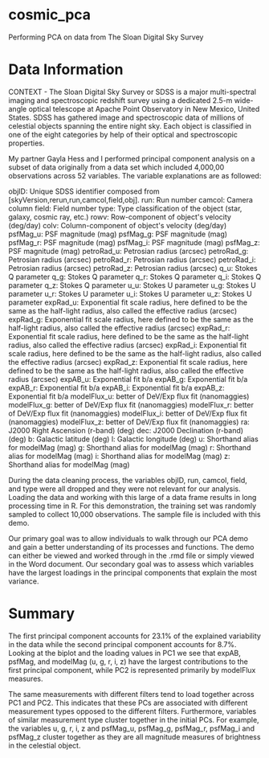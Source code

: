 # cosmic_pca
Performing PCA on data from The Sloan Digital Sky Survey

# Data Information
CONTEXT - The Sloan Digital Sky Survey or SDSS is a major multi-spectral imaging and spectroscopic redshift survey using a dedicated 2.5-m wide-angle optical telescope at Apache Point Observatory in New Mexico, United States. SDSS has gathered image and spectroscopic data of millions of celestial objects spanning the entire night sky. Each object is classified in one of the eight categories by help of their optical and spectroscopic properties.

My partner Gayla Hess and I performed principal component analysis on a subset of data originally from a data set which included 4,000,00 observations across 52 variables.
The variable explanations are as followed:

objID: Unique SDSS identifier composed from [skyVersion,rerun,run,camcol,field,obj]. 
run: Run number 
camcol: Camera column 
field: Field number
type: Type classification of the object (star, galaxy, cosmic ray, etc.)
rowv: Row-component of object's velocity (deg/day)
colv: Column-component of object's velocity (deg/day)
psfMag_u: PSF magnitude (mag)
psfMag_g: PSF magnitude (mag)
psfMag_r: PSF magnitude (mag)
psfMag_i: PSF magnitude (mag)
psfMag_z: PSF magnitude (mag)
petroRad_u: Petrosian radius (arcsec)
petroRad_g: Petrosian radius (arcsec)
petroRad_r: Petrosian radius (arcsec)
petroRad_i: Petrosian radius (arcsec)
petroRad_z: Petrosian radius (arcsec)
q_u: Stokes Q parameter 
q_g: Stokes Q parameter
q_r: Stokes Q parameter
q_i: Stokes Q parameter
q_z: Stokes Q parameter
u_u: Stokes U parameter
u_g: Stokes U parameter
u_r: Stokes U parameter
u_i: Stokes U parameter
u_z: Stokes U parameter
expRad_u: Exponential fit scale radius, here defined to be the same as the half-light radius, also called the effective radius (arcsec)
expRad_g: Exponential fit scale radius, here defined to be the same as the half-light radius, also called the effective radius (arcsec)
expRad_r: Exponential fit scale radius, here defined to be the same as the half-light radius, also called the effective radius (arcsec)
expRad_i: Exponential fit scale radius, here defined to be the same as the half-light radius, also called the effective radius (arcsec)
expRad_z: Exponential fit scale radius, here defined to be the same as the half-light radius, also called the effective radius (arcsec)
expAB_u: Exponential fit b/a
expAB_g: Exponential fit b/a
expAB_r: Exponential fit b/a
expAB_i: Exponential fit b/a
expAB_z: Exponential fit b/a
modelFlux_u: better of DeV/Exp flux fit (nanomaggies)
modelFlux_g: better of DeV/Exp flux fit (nanomaggies)
modelFlux_r: better of DeV/Exp flux fit (nanomaggies)
modelFlux_i: better of DeV/Exp flux fit (nanomaggies)
modelFlux_z: better of DeV/Exp flux fit (nanomaggies)
ra: J2000 Right Ascension (r-band) (deg)
dec: J2000 Declination (r-band) (deg)
b: Galactic latitude (deg)
l: Galactic longitude (deg)
u: Shorthand alias for modelMag (mag)
g: Shorthand alias for modelMag (mag)
r: Shorthand alias for modelMag (mag)
i: Shorthand alias for modelMag (mag)
z: Shorthand alias for modelMag (mag)

During the data cleaning process, the variables objID, run, camcol, field, and type were all dropped and they were not relevant for our analysis. Loading the data and working with this large of a data frame results in long processing time in R. For this demonstration, the training set was randomly sampled to collect 10,000 observations. The sample file is included with this demo.

Our primary goal was to allow individuals to walk through our PCA demo and gain a better understanding of its processes and functions. The demo can either be viewed and worked through in the .rmd file or simply viewed in the Word document. Our secondary goal was to assess which variables have the largest loadings in the principal components that explain the most variance. 

# Summary

The first principal component accounts for 23.1% of the explained variability in the data while the second principal component accounts for 8.7%. Looking at the biplot and the loading values in PC1 we see that expAB, psfMag, and modelMag (u, g, r, i, z) have the largest contributions to the first principal component, while PC2 is represented primarily by modelFlux measures.  

The same measurements with different filters tend to load together across PC1 and PC2. This indicates that these PCs are associated with different measurement types opposed to the different filters. Furthermore, variables of similar measurement type cluster together in the initial PCs. For example, the variables u, g, r, i, z and psfMag_u, psfMag_g, psfMag_r, psfMag_i and psfMag_z cluster together as they are all magnitude measures of brightness in the celestial object.

